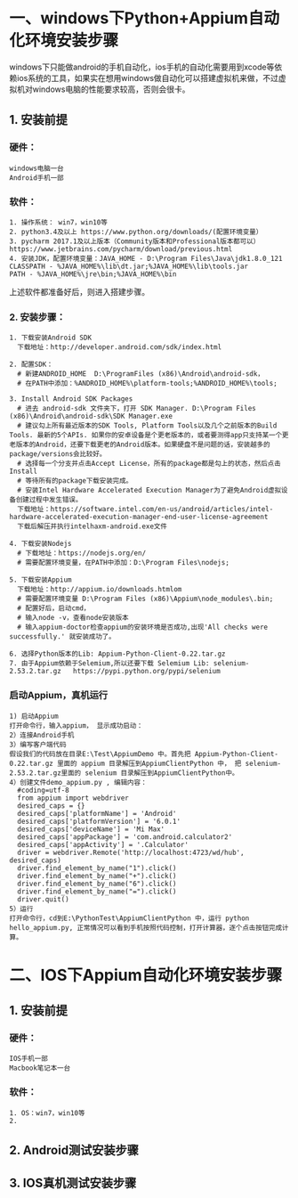 # 一、windows下Python+Appium自动化环境安装步骤
  windows下只能做android的手机自动化，ios手机的自动化需要用到xcode等依赖ios系统的工具，如果实在想用windows做自动化可以搭建虚拟机来做，不过虚拟机对windows电脑的性能要求较高，否则会很卡。
  ## 1. 安装前提
  ### 硬件：
    windows电脑一台
    Android手机一部
  ### 软件：
    1. 操作系统： win7，win10等
    2. python3.4及以上 https://www.python.org/downloads/(配置环境变量）
    3. pycharm 2017.1及以上版本（Community版本和Professional版本都可以）
    https://www.jetbrains.com/pycharm/download/previous.html
    4. 安装JDK，配置环境变量：JAVA_HOME - D:\Program Files\Java\jdk1.8.0_121
    CLASSPATH - %JAVA_HOME%\lib\dt.jar;%JAVA_HOME%\lib\tools.jar
    PATH - %JAVA_HOME%\jre\bin;%JAVA_HOME%\bin
  
  上述软件都准备好后，则进入搭建步骤。
  ### 2. 安装步骤：
    1. 下载安装Android SDK
      下载地址：http://developer.android.com/sdk/index.html
      
    2. 配置SDK：
      # 新建ANDROID_HOME  D:\ProgramFiles (x86)\Android\android-sdk，
      # 在PATH中添加：%ANDROID_HOME%\platform-tools;%ANDROID_HOME%\tools;
      
    3. Install Android SDK Packages
      # 进去 android-sdk 文件夹下，打开 SDK Manager. D:\Program Files (x86)\Android\android-sdk\SDK Manager.exe
      # 建议勾上所有最近版本的SDK Tools, Platform Tools以及几个之前版本的Build Tools. 最新的5个APIs. 如果你的安卓设备是个更老版本的，或者要测得app只支持某一个更老版本的Android，还要下载更老的Android版本。如果硬盘不是问题的话，安装越多的package/versions会比较好。
      # 选择每一个分支并点击Accept License，所有的package都是勾上的状态，然后点击Install
      # 等待所有的package下载安装完成。
      # 安装Intel Hardware Accelerated Execution Manager为了避免Android虚拟设备创建过程中发生错误。
      下载地址：https://software.intel.com/en-us/android/articles/intel-hardware-accelerated-execution-manager-end-user-license-agreement 
      下载后解压并执行intelhaxm-android.exe文件 
      
    4. 下载安装Nodejs
      # 下载地址：https://nodejs.org/en/
      # 需要配置环境变量，在PATH中添加：D:\Program Files\nodejs;
      
    5. 下载安装Appium
      下载地址：http://appium.io/downloads.htmlom
      # 需要配置环境变量 D:\Program Files (x86)\Appium\node_modules\.bin;
      # 配置好后，启动cmd，
      # 输入node -v，查看node安装版本
      # 输入appium-doctor检查appium的安装环境是否成功,出现'All checks were successfully.' 就安装成功了。
  
    6. 选择Python版本的Lib: Appium-Python-Client-0.22.tar.gz
    7. 由于Appium依赖于Selemium,所以还要下载 Selemium Lib: selenium-2.53.2.tar.gz   https://pypi.python.org/pypi/selenium
 
 ### 启动Appium，真机运行
    1) 启动Appium
    打开命令行，输入appium， 显示成功启动：
    2）连接Android手机
    3）编写客户端代码
    假设我们的代码放在目录E:\Test\AppiumDemo 中。首先把 Appium-Python-Client-0.22.tar.gz 里面的 appium 目录解压到AppiumClientPython 中， 把 selenium-2.53.2.tar.gz里面的 selenium 目录解压到AppiumClientPython中。
    4）创建文件demo_appium.py , 编辑内容：
      #coding=utf-8
      from appium import webdriver
      desired_caps = {}
      desired_caps['platformName'] = 'Android'
      desired_caps['platformVersion'] = '6.0.1'
      desired_caps['deviceName'] = 'Mi Max'
      desired_caps['appPackage'] = 'com.android.calculator2'
      desired_caps['appActivity'] = '.Calculator'
      driver = webdriver.Remote('http://localhost:4723/wd/hub', desired_caps)
      driver.find_element_by_name("1").click()
      driver.find_element_by_name("+").click()
      driver.find_element_by_name("6").click()
      driver.find_element_by_name("=").click()
      driver.quit()
    5）运行
    打开命令行，cd到E:\PythonTest\AppiumClientPython 中，运行 python hello_appium.py, 正常情况可以看到手机按照代码控制，打开计算器，逐个点击按钮完成计算。


# 二、IOS下Appium自动化环境安装步骤
  ## 1. 安装前提

  ### 硬件：
    IOS手机一部
    Macbook笔记本一台

  ### 软件：
    1. OS：win7，win10等
    2. 

  ## 2. Android测试安装步骤

  ## 3. IOS真机测试安装步骤 
